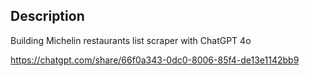 ## Description

Building Michelin restaurants list scraper with ChatGPT 4o 

https://chatgpt.com/share/66f0a343-0dc0-8006-85f4-de13e1142bb9
